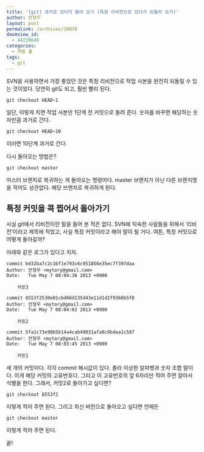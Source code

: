 ```yaml
---
title: '[git] 과거로 갔다가 돌아 오기 (특정 리비전으로 갔다가 되돌아 오기)'
author: 안형우
layout: post
permalink: /archives/10078
daumview_id:
  - 44239648
categories:
  - 개발 툴
tags:
  - git
---
```

SVN을 사용하면서 가장 좋았던 것은 특정 리비전으로 작업 사본을 완전히 되돌릴 수 있는 것이었다. 당연히 git도 되고, 훨씬 빨리 된다.

    git checkout HEAD~1
    

일단, 이렇게 치면 작업 사본만 1단계 전 커밋으로 돌려 준다. 숫자를 바꾸면 해당하는 숫자만큼 과거로 간다.

    git checkout HEAD~10
    

이러면 10단계 과거로 간다.

다시 돌아오는 방법은?

    git checkout master
    

마스터 브랜치로 복귀하는 게 돌아오는 명령어다. master 브랜치가 아닌 다른 브랜치명을 적어도 상관없다. 해당 브랜치로 복귀하게 된다.

## 특정 커밋을 콕 찝어서 돌아가기

사실 git에서 리비전이란 말을 들어 본 적은 없다. SVN에 익숙한 사람들을 위해서 &#8216;리비전&#8217;이라고 제목에 적었고, 사실 특정 커밋이라고 해야 말이 될 거다. 여튼, 특정 커밋으로 어떻게 돌아갈까?

아래와 같은 로그가 있다고 치자.

    commit bd32ba7c2c1bf1e793c6c951856e35ec7f397daa
    Author: 안형우 <mytory@gmail.com>
    Date:   Tue May 7 08:04:36 2013 +0900
    
        커밋3
    
    commit 8553f2530e01cbd66d135d43e11d1d2f9366b5f8
    Author: 안형우 <mytory@gmail.com>
    Date:   Tue May 7 08:04:02 2013 +0900
    
        커밋2
    
    commit 5fa1c73e90b5b14a4cab49031afa0c9bdea1c587
    Author: 안형우 <mytory@gmail.com>
    Date:   Tue May 7 08:03:45 2013 +0900
    
        커밋1
    

세 개의 커밋이다. 각각 commit 해시값이 있다. 졸라 이상한 알파벳과 숫자 조합 말이다. 이게 해당 커밋의 고유번호다. 그리고 이 고유번호의 앞 6자리만 적어 주면 알아서 식별을 한다. 그래서, 커밋2로 돌아가고 싶다면?

    git checkout 8553f2
    

이렇게 적어 주면 된다. 그리고 최신 버전으로 돌아오고 싶다면 언제든

    git checkout master
    

이렇게 적어 주면 된다.

끝!